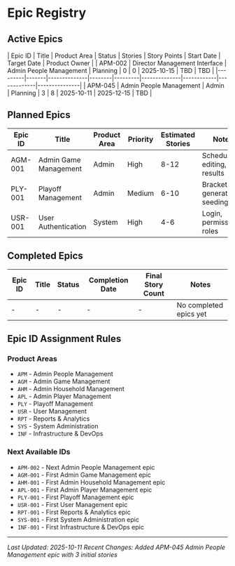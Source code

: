 # Epic Registry

## Active Epics

| Epic ID | Title | Product Area | Status | Stories | Story Points | Start Date | Target Date | Product Owner |
| APM-002 | Director Management Interface | Admin People Management | Planning | 0 | 0 | 2025-10-15 | TBD | TBD |
|---------|-------|--------------|--------|---------|--------------|------------|-------------|---------------|
| APM-045 | Admin People Management | Admin | Planning | 3 | 8 | 2025-10-11 | 2025-12-15 | TBD |

## Planned Epics

| Epic ID | Title                 | Product Area | Priority | Estimated Stories | Notes                        |
| ------- | --------------------- | ------------ | -------- | ----------------- | ---------------------------- |
| AGM-001 | Admin Game Management | Admin        | High     | 8-12              | Scheduling, editing, results |
| PLY-001 | Playoff Management    | Admin        | Medium   | 6-10              | Bracket generation, seeding  |
| USR-001 | User Authentication   | System       | High     | 4-6               | Login, permissions, roles    |

## Completed Epics

| Epic ID | Title | Status | Completion Date | Final Story Count | Notes                  |
| ------- | ----- | ------ | --------------- | ----------------- | ---------------------- |
| -       | -     | -      | -               | -                 | No completed epics yet |

## Epic ID Assignment Rules

### Product Areas

- `APM` - Admin People Management
- `AGM` - Admin Game Management
- `AHM` - Admin Household Management
- `APL` - Admin Player Management
- `PLY` - Playoff Management
- `USR` - User Management
- `RPT` - Reports & Analytics
- `SYS` - System Administration
- `INF` - Infrastructure & DevOps

### Next Available IDs

- `APM-002` - Next Admin People Management epic
- `AGM-001` - First Admin Game Management epic
- `AHM-001` - First Admin Household Management epic
- `APL-001` - First Admin Player Management epic
- `PLY-001` - First Playoff Management epic
- `USR-001` - First User Management epic
- `RPT-001` - First Reports & Analytics epic
- `SYS-001` - First System Administration epic
- `INF-001` - First Infrastructure & DevOps epic

---

_Last Updated: 2025-10-11_
_Recent Changes: Added APM-045 Admin People Management epic with 3 initial stories_
